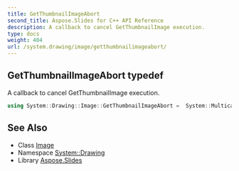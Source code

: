 ```yaml
---
title: GetThumbnailImageAbort
second_title: Aspose.Slides for C++ API Reference
description: A callback to cancel GetThumbnailImage execution.
type: docs
weight: 404
url: /system.drawing/image/getthumbnailimageabort/
---
```

## GetThumbnailImageAbort typedef


A callback to cancel GetThumbnailImage execution.

```cpp
using System::Drawing::Image::GetThumbnailImageAbort =  System::MulticastDelegate<bool()>
```

## See Also

* Class [Image](../)
* Namespace [System::Drawing](../../)
* Library [Aspose.Slides](../../../)